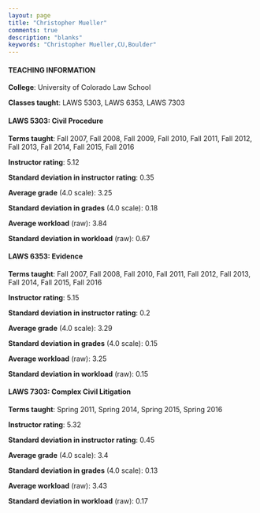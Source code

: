 ```yaml
---
layout: page
title: "Christopher Mueller" 
comments: true
description: "blanks"
keywords: "Christopher Mueller,CU,Boulder"
---
```

<head>
<script src="https://ajax.googleapis.com/ajax/libs/jquery/2.1.3/jquery.min.js"></script>
<script src="https://dl.dropboxusercontent.com/s/pc42nxpaw1ea4o9/highcharts.js?dl=0"></script>
<!-- <script src="../assets/js/highcharts.js"></script> -->
<style type="text/css">@font-face {
	font-family: "Bebas Neue";
	src: url(https://www.filehosting.org/file/details/544349/BebasNeue Regular.otf) format("opentype");
	}
	h1.Bebas { 
		font-family: "Bebas Neue", Verdana, Tahoma;
	}
</style>
</head>
	   
#### TEACHING INFORMATION

**College**: University of Colorado Law School

**Classes taught**: LAWS 5303, LAWS 6353, LAWS 7303

#### LAWS 5303: Civil Procedure

**Terms taught**: Fall 2007, Fall 2008, Fall 2009, Fall 2010, Fall 2011, Fall 2012, Fall 2013, Fall 2014, Fall 2015, Fall 2016

**Instructor rating**: 5.12

**Standard deviation in instructor rating**: 0.35

**Average grade** (4.0 scale): 3.25

**Standard deviation in grades** (4.0 scale): 0.18

**Average workload** (raw): 3.84

**Standard deviation in workload** (raw): 0.67

#### LAWS 6353: Evidence

**Terms taught**: Fall 2007, Fall 2008, Fall 2010, Fall 2011, Fall 2012, Fall 2013, Fall 2014, Fall 2015, Fall 2016

**Instructor rating**: 5.15

**Standard deviation in instructor rating**: 0.2

**Average grade** (4.0 scale): 3.29

**Standard deviation in grades** (4.0 scale): 0.15

**Average workload** (raw): 3.25

**Standard deviation in workload** (raw): 0.15

#### LAWS 7303: Complex Civil Litigation

**Terms taught**: Spring 2011, Spring 2014, Spring 2015, Spring 2016

**Instructor rating**: 5.32

**Standard deviation in instructor rating**: 0.45

**Average grade** (4.0 scale): 3.4

**Standard deviation in grades** (4.0 scale): 0.13

**Average workload** (raw): 3.43

**Standard deviation in workload** (raw): 0.17

